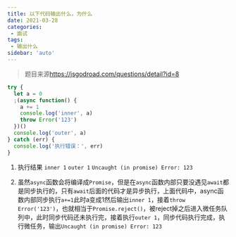 ```yaml
---
title: 以下代码输出什么，为什么
date: 2021-03-28
categories: 
 - 面试
tags:
 - 输出什么
sidebar: 'auto'
---
```


> 题目来源<https://jsgodroad.com/questions/detail?id=8>

``` js
try {
  let a = 0
  ;(async function() {
    a += 1
    console.log('inner', a)
    throw Error('123')
  })()
  console.log('outer', a)
} catch (err) {
  console.log('执行错误：', err)
}
```

1. 执行结果 `inner 1` `outer 1` `Uncaught (in promise) Error: 123`

2. 虽然`async`函数会将编译成`Promise`，但是在`async`函数内部只要没遇见`await`都是同步执行的，只有`await`后面的代码才是异步执行，上面代码中，async函数内部同步执行`a+=1`此时a变成1然后输出`inner 1`，接着`throw Error('123')`，也就相当于`Promise.reject()`，被reject掉之后进入微任务队列中，此时同步代码还未执行完，接着执行`outer 1`，同步代码执行完成，执行微任务，输出`Uncaught (in promise) Error: 123`